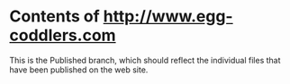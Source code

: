 
# Contents of http://www.egg-coddlers.com #

This is the Published branch, which should reflect the individual
files that have been published on the web site.
